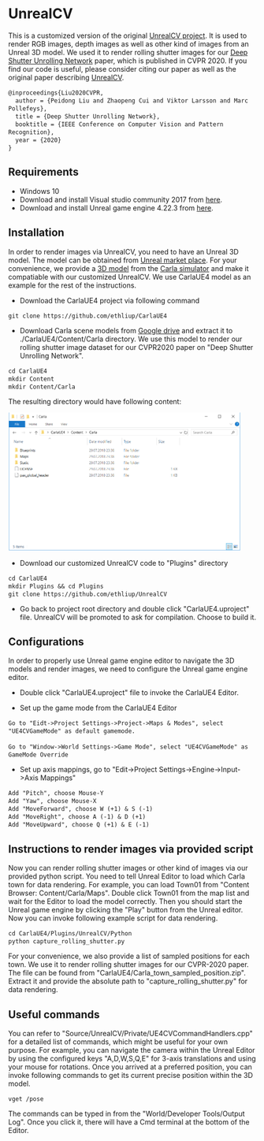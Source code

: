# UnrealCV
This is a customized version of the original [UnrealCV project](https://unrealcv.org). It is used to render RGB images, depth images as well as other kind of images from an Unreal 3D model. We used it to render rolling shutter images for our [Deep Shutter Unrolling Network](https://github.com/ethliup/DeepUnrollNet) paper, which is published in CVPR 2020. If you find our code is useful, please consider citing our paper as well as the original paper describing [UnrealCV](https://unrealcv.org).

```
@inproceedings{Liu2020CVPR,
  author = {Peidong Liu and Zhaopeng Cui and Viktor Larsson and Marc Pollefeys},
  title = {Deep Shutter Unrolling Network},
  booktitle = {IEEE Conference on Computer Vision and Pattern Recognition},
  year = {2020}
}
```

## Requirements
* Windows 10 
* Download and install Visual studio community 2017 from [here](https://visualstudio.microsoft.com/vs/older-downloads/).
* Download and install Unreal game engine 4.22.3 from [here](https://www.unrealengine.com/en-US/get-now).

## Installation
In order to render images via UnrealCV, you need to have an Unreal 3D model. The model can be obtained from [Unreal market place](https://www.unrealengine.com/marketplace/en-US/store). For your convenience, we provide a [3D model](https://github.com/ethliup/CarlaUE4) from the [Carla simulator](http://carla.org) and make it compatiable with our customized UnrealCV. We use CarlaUE4 model as an example for the rest of the instructions.

* Download the CarlaUE4 project via following command
```
git clone https://github.com/ethliup/CarlaUE4
```
* Download Carla scene models from [Google drive](https://drive.google.com/open?id=1joNIdwcMGAIDyH-pIQcstARiL6F5tAGt) and extract it to ./CarlaUE4/Content/Carla directory. We use this model to render our rolling shutter image dataset for our CVPR2020 paper on "Deep Shutter Unrolling Network".
```
cd CarlaUE4
mkdir Content
mkdir Content/Carla
```
The resulting directory would have following content:

<img src="Figures/carla_directory.png" height="280px"/>

* Download our customized UnrealCV code to "Plugins" directory
```
cd CarlaUE4
mkdir Plugins && cd Plugins
git clone https://github.com/ethliup/UnrealCV
```

* Go back to project root directory and double click "CarlaUE4.uproject" file. UnrealCV will be promoted to ask for compilation. Choose to build it.

## Configurations 
In order to properly use Unreal game engine editor to navigate the 3D models and render images, we need to configure the Unreal game engine editor.

* Double click "CarlaUE4.uproject" file to invoke the CarlaUE4 Editor.

* Set up the game mode from the CarlaUE4 Editor
```
Go to "Eidt->Project Settings->Project->Maps & Modes", select "UE4CVGameMode" as default gamemode.

Go to "Window->World Settings->Game Mode", select "UE4CVGameMode" as GameMode Override
```

* Set up axis mappings, go to "Edit->Project Settings->Engine->Input->Axis Mappings"
```
Add "Pitch", choose Mouse-Y
Add "Yaw", choose Mouse-X
Add "MoveForward", choose W (+1) & S (-1)
Add "MoveRight", choose A (-1) & D (+1)
Add "MoveUpward", choose Q (+1) & E (-1)
```

## Instructions to render images via provided script
Now you can render rolling shutter images or other kind of images via our provided python script. You need to tell Unreal Editor to load which Carla town for data rendering. For example, you can load Town01 from "Content Browser: Content/Carla/Maps". Double click Town01 from the map list and wait for the Editor to load the model correctly. Then you should start the Unreal game engine by clicking the "Play" button from the Unreal editor. Now you can invoke following example script for data rendering.

```
cd CarlaUE4/Plugins/UnrealCV/Python
python capture_rolling_shutter.py
```

For your convenience, we also provide a list of sampled positions for each town. We use it to render rolling shutter images for our CVPR-2020 paper. The file can be found from "CarlaUE4/Carla_town_sampled_position.zip". Extract it and provide the absolute path to "capture_rolling_shutter.py" for data rendering.

## Useful commands
You can refer to "Source/UnrealCV/Private/UE4CVCommandHandlers.cpp" for a detailed list of commands, which might be useful for your own purpose. For example, you can navigate the camera within the Unreal Editor by using the configured keys "A,D,W,S,Q,E" for 3-axis translations and using your mouse for rotations. Once you arrived at a preferred position, you can invoke following commands to get its current precise position within the 3D model.
```
vget /pose
```
The commands can be typed in from the "World/Developer Tools/Output Log". Once you click it, there will have a Cmd terminal at the bottom of the Editor. 
